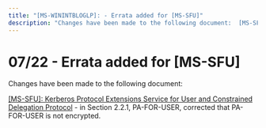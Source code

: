 ```yaml
---
title: "[MS-WININTBLOGLP]: - Errata added for [MS-SFU]"
description: "Changes have been made to the following document:  [MS-SFU]: Kerberos Protocol Extensions Service for User and Constrained Delegation Protocol -"
---
```


# 07/22 - Errata added for [MS-SFU]

<p> </p>
<p>Changes have been made to the following document:</p>

<p><span><a href="https://learn.microsoft.com/openspecs/windows_protocols/ms-winerrata/68c4fd08-207c-4353-b59d-4d281edfb6bf">[MS-SFU]:
Kerberos Protocol Extensions Service for User and Constrained Delegation
Protocol</a></span> - in Section 2.2.1, PA-FOR-USER, corrected that PA-FOR-USER
is not encrypted.</p>


                
